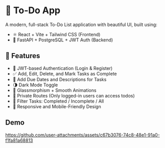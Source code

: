 # 📝 To-Do App

A modern, full-stack To-Do List application with beautiful UI, built using:

- ⚛️ React + Vite + Tailwind CSS (Frontend)
- 🚀 FastAPI + PostgreSQL + JWT Auth (Backend)

## 🌟 Features

- 🔐 JWT-based Authentication (Login & Register)
- ✅ Add, Edit, Delete, and Mark Tasks as Complete
- 📅 Add Due Dates and Descriptions for Tasks
- 🌗 Dark Mode Toggle
- 🧊 Glassmorphism + Smooth Animations
- 🎯 Private Routes (Only logged-in users can access todos)
- 🔎 Filter Tasks: Completed / Incomplete / All
- 📲 Responsive and Mobile-Friendly Design

## Demo

https://github.com/user-attachments/assets/c67b3076-74c8-48e1-91a0-f1fa81a68813
